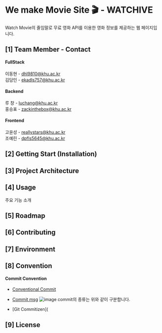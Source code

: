 # We make Movie Site 🎬 - WATCHIVE
Watch Movie의 줄임말로 무료 영화 API를 이용한 영화 정보를 제공하는 웹 페이지입니다.

## [1] Team Member - Contact

#### FullStack 
이동현 - dhl9810@khu.ac.kr <br/>
김담인 - ekadls757@khu.ac.kr <br/>

#### Backend  
루 창 - luchang@khu.ac.kr <br/>
홍승표 - zackinthebox@khu.ac.kr<br/>

#### Frontend 
고윤성 - reallystars@khu.ac.kr <br/>
조예린 - dpfls5645@khu.ac.kr <br/>


## [2] Getting  Start (Installation)


## [3] Project Architecture


## [4] Usage 
주요 기능 소개

## [5] Roadmap


## [6] Contributing


## [7] Environment


## [8] Convention
#### Commit Convention
- [Conventional Commit](https://www.conventionalcommits.org/ko/v1.0.0/#%ea%b7%9c%ea%b2%a9)

- [Commit msg](https://medium.com/humanscape-tech/%ED%9A%A8%EC%9C%A8%EC%A0%81%EC%9D%B8-commit-message-%EC%9E%91%EC%84%B1%EC%9D%84-%EC%9C%84%ED%95%9C-conventional-commits-ae885898e754)
![image](https://user-images.githubusercontent.com/114723339/206160359-4cbfbdaa-4ca1-4197-a784-b091d7b11687.png)
commit의 종류는 위와 같이 구분합니다.

- [Git Commitizen](

## [9] License
